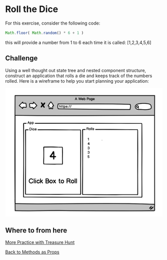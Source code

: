 # Roll the Dice

For this exercise,  consider the following code:

```javascript
Math.floor( Math.random() * 6 + 1 )
```
this will provide a number from 1 to 6 each time it is called: [1,2,3,4,5,6]

## Challenge
Using a well thought out state tree and nested component structure, construct an application that rolls a die and keeps track of the numbers rolled.  Here is a wireframe to help you start planning your application:

![dice game](../assets/dice-game.png)

## Where to from here
[More Practice with Treasure Hunt](./09react_treasure_hunt.md)

[Back to Methods as Props](./07react_functional_props.md)
